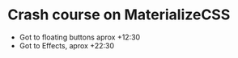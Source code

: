 # Crash course on MaterializeCSS

* Got to floating buttons aprox +12:30
* Got to Effects, aprox +22:30

